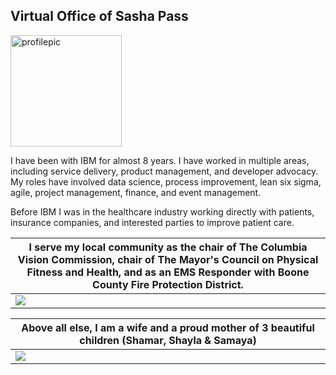 ## Virtual Office of Sasha Pass
<img width="178" alt="profilepic" src="https://user-images.githubusercontent.com/26466943/77710379-d1481e80-6f9b-11ea-93bd-fc592fe9efd7.JPG">

I have been with IBM for almost 8 years. I have worked in multiple areas, including service delivery, product management, and developer advocacy. My roles have involved data science, process improvement, lean six sigma, agile, project management, finance, and event management.

Before IBM I was in the healthcare industry working directly with patients, insurance companies, and interested parties to improve patient care.


|  I serve my local community as the chair of The Columbia Vision Commission, chair of The Mayor's Council on Physical Fitness and Health, and as an EMS Responder with Boone County Fire Protection District.| 
| --- |
| ![](https://user-images.githubusercontent.com/26466943/77710353-bf667b80-6f9b-11ea-95c3-6dd48143c7ec.png) | 


| Above all else, I am a wife and a proud mother of 3 beautiful children (Shamar, Shayla & Samaya) |
| --- |
| ![](https://user-images.githubusercontent.com/26466943/77710816-0a34c300-6f9d-11ea-8b0a-5557cc11d676.png) |








